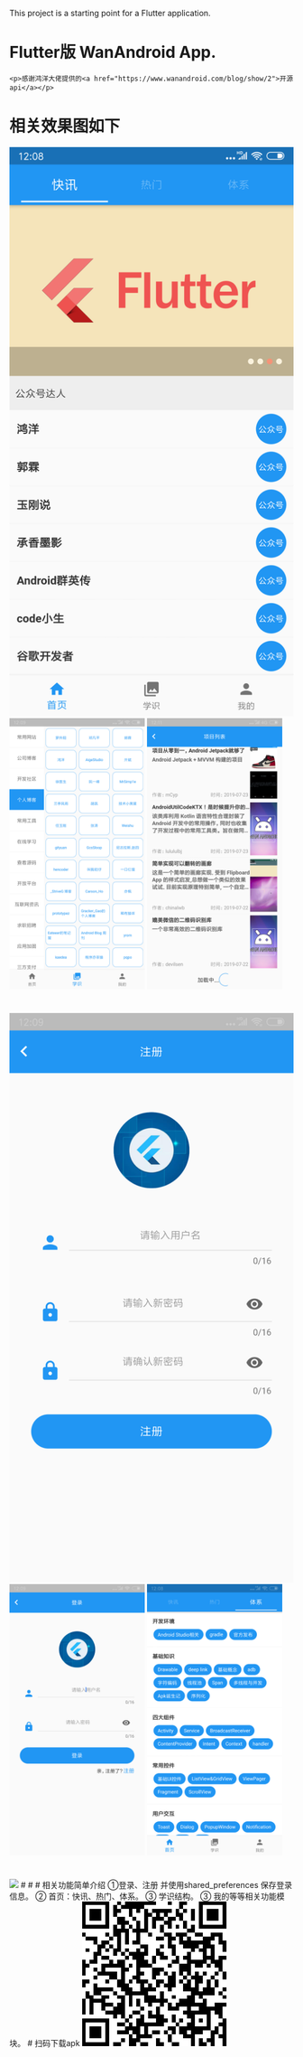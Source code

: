 This project is a starting point for a Flutter application.
#  Flutter版 WanAndroid App.
<div>
 
    <p>感谢鸿洋大佬提供的<a href="https://www.wanandroid.com/blog/show/2">开源api</a></p>
# 相关效果图如下
 <img src="https://github.com/Liuruiwen/flutter_go/blob/master/image/show1.png">  <img src="https://github.com/Liuruiwen/flutter_go/blob/master/image/show2.png" width="240">  <img src="https://github.com/Liuruiwen/flutter_go/blob/master/image/show3.png" width="240">
 #
  <img src="https://github.com/Liuruiwen/flutter_go/blob/master/image/show4.png">  <img src="https://github.com/Liuruiwen/flutter_go/blob/master/image/show5.png" width="240">  <img src="https://github.com/Liuruiwen/flutter_go/blob/master/image/show6.png" width="240">
  #
   <img src="https://github.com/Liuruiwen/flutter_go/blob/master/image/show7.png"> 
 # # # 相关功能简单介绍
   ①登录、注册 并使用shared_preferences 保存登录信息。  
   ② 首页：快讯、热门、体系。  
   ③ 学识结构。  
   ③ 我的等等相关功能模块。  
 # 扫码下载apk
   <img src="https://github.com/Liuruiwen/flutter_go/blob/master/image/apk_code.png"> 
 
</div>


